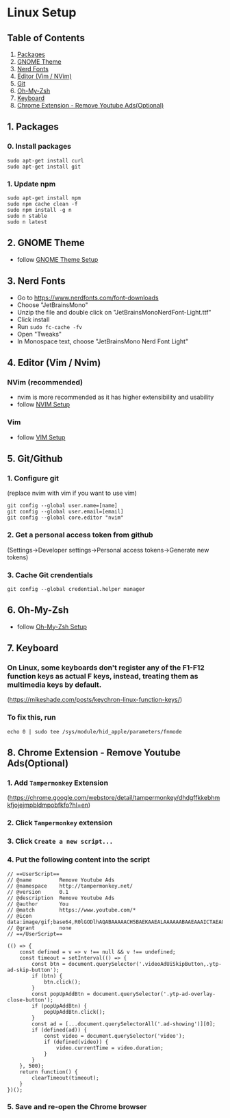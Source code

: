 # Linux Setup

## Table of Contents  
1. [Packages](#packages)
2. [GNOME Theme](#theme)
3. [Nerd Fonts](#nerd-fonts)
4. [Editor (Vim / NVim)](#editor)
5. [Git](#git)
6. [Oh-My-Zsh](#oh-my-zsh)
7. [Keyboard](#keychron)
8. [Chrome Extension - Remove Youtube Ads(Optional)](#ext-remove-youtube-ads)

## 1. Packages <a name="packages"></a>
### 0. Install packages
```
sudo apt-get install curl
sudo apt-get install git
```
### 1. Update npm
```
sudo apt-get install npm
sudo npm cache clean -f
sudo npm install -g n
sudo n stable
sudo n latest
```

## 2. GNOME Theme <a name="theme"></a>
- follow [GNOME Theme Setup](./gnome/README.md)

## 3. Nerd Fonts <a name="nerd-fonts"></a>
- Go to https://www.nerdfonts.com/font-downloads
- Choose "JetBrainsMono"
- Unzip the file and double click on "JetBrainsMonoNerdFont-Light.ttf"
- Click install
- Run `sudo fc-cache -fv`
- Open "Tweaks"
- In Monospace text, choose "JetBrainsMono Nerd Font Light"

## 4. Editor (Vim / Nvim) <a name="editor"></a>
### NVim (recommended)
- nvim is more recommended as it has higher extensibility and usability
- follow [NVIM Setup](./nvim/README.md)
### Vim
- follow [VIM Setup](./nvim/README.md)

## 5. Git/Github <a name="git"></a>
### 1. Configure git
(replace nvim with vim if you want to use vim)
```
git config --global user.name=[name]
git config --global user.email=[email]
git config --global core.editor "nvim"
```
### 2. Get a personal access token from github
(Settings->Developer settings->Personal access tokens->Generate new tokens)
### 3. Cache Git crendentials
```
git config --global credential.helper manager
```

## 6. Oh-My-Zsh <a name="oh-my-zsh"></a>
- follow [Oh-My-Zsh Setup](./oh-my-zsh/README.md)

## 7. Keyboard <a name="keychron"></a>
### On Linux, some keyboards don't register any of the F1-F12 function keys as actual F keys, instead, treating them as multimedia keys by default.
(https://mikeshade.com/posts/keychron-linux-function-keys/)
### To fix this, run
```
echo 0 | sudo tee /sys/module/hid_apple/parameters/fnmode
```

## 8. Chrome Extension - Remove Youtube Ads(Optional) <a name="ext-remove-youtube-ads"></a>
### 1. Add `Tampermonkey` Extension
(https://chrome.google.com/webstore/detail/tampermonkey/dhdgffkkebhmkfjojejmpbldmpobfkfo?hl=en)
### 2. Click `Tampermonkey` extension
### 3. Click `Create a new script...`
### 4. Put the following content into the script
```
// ==UserScript==
// @name         Remove Youtube Ads
// @namespace    http://tampermonkey.net/
// @version      0.1
// @description  Remove Youtube Ads
// @author       You
// @match        https://www.youtube.com/*
// @icon         data:image/gif;base64,R0lGODlhAQABAAAAACH5BAEKAAEALAAAAAABAAEAAAICTAEAOw==
// @grant        none
// ==/UserScript==

(() => {
    const defined = v => v !== null && v !== undefined;
    const timeout = setInterval(() => {
        const btn = document.querySelector('.videoAdUiSkipButton,.ytp-ad-skip-button');
        if (btn) {
            btn.click();
        }
        const popUpAddBtn = document.querySelector('.ytp-ad-overlay-close-button');
        if (popUpAddBtn) {
            popUpAddBtn.click();
        }
        const ad = [...document.querySelectorAll('.ad-showing')][0];
        if (defined(ad)) {
            const video = document.querySelector('video');
            if (defined(video)) {
                video.currentTime = video.duration;
            }
        }
    }, 500);
    return function() {
        clearTimeout(timeout);
    }
})();
```
### 5. Save and re-open the Chrome browser
